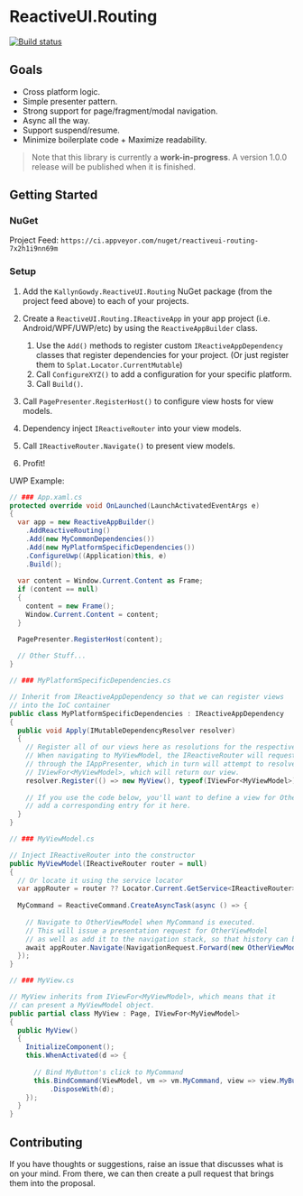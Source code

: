 
# ReactiveUI.Routing

[![Build status](https://ci.appveyor.com/api/projects/status/mqqfu1yurd22vgk8/branch/master?svg=true)](https://ci.appveyor.com/project/KallynGowdy/reactiveui-routing/branch/master)

## Goals
- Cross platform logic.
- Simple presenter pattern.
- Strong support for page/fragment/modal navigation.
- Async all the way.
- Support suspend/resume.
- Minimize boilerplate code + Maximize readability.

> Note that this library is currently a **work-in-progress**. A version 1.0.0 release will be published when it is finished.

## Getting Started

### NuGet

Project Feed: `https://ci.appveyor.com/nuget/reactiveui-routing-7x2h1i9nn69m`

### Setup

1. Add the `KallynGowdy.ReactiveUI.Routing` NuGet package (from the project feed above) to each of your projects.
2. Create a `ReactiveUI.Routing.IReactiveApp` in your app project (i.e. Android/WPF/UWP/etc) by using the `ReactiveAppBuilder` class.
    1. Use the `Add()` methods to register custom `IReactiveAppDependency` classes that register dependencies for your project. (Or just register them to `Splat.Locator.CurrentMutable`)
    2. Call `ConfigureXYZ()` to add a configuration for your specific platform.
    3. Call `Build()`.

3. Call `PagePresenter.RegisterHost()` to configure view hosts for view models.
4. Dependency inject `IReactiveRouter` into your view models.
5. Call `IReactiveRouter.Navigate()` to present view models.
6. Profit!

UWP Example:
```csharp
// ### App.xaml.cs
protected override void OnLaunched(LaunchActivatedEventArgs e)
{
  var app = new ReactiveAppBuilder()
    .AddReactiveRouting()
    .Add(new MyCommonDependencies())
    .Add(new MyPlatformSpecificDependencies())
    .ConfigureUwp((Application)this, e)
    .Build();
    
  var content = Window.Current.Content as Frame;
  if (content == null)
  {
    content = new Frame();
    Window.Current.Content = content;
  }

  PagePresenter.RegisterHost(content);
  
  // Other Stuff...
}

// ### MyPlatformSpecificDependencies.cs

// Inherit from IReactiveAppDependency so that we can register views
// into the IoC container
public class MyPlatformSpecificDependencies : IReactiveAppDependency
{
  public void Apply(IMutableDependencyResolver resolver)
  {
    // Register all of our views here as resolutions for the respective view models.
    // When navigating to MyViewModel, the IReactiveRouter will request presentation for it
    // through the IAppPresenter, which in turn will attempt to resolve a dependency for 
    // IViewFor<MyViewModel>, which will return our view.
    resolver.Register(() => new MyView(), typeof(IViewFor<MyViewModel>));
    
    // If you use the code below, you'll want to define a view for OtherViewModel and 
    // add a corresponding entry for it here.
  }
}

// ### MyViewModel.cs

// Inject IReactiveRouter into the constructor
public MyViewModel(IReactiveRouter router = null)
{
  // Or locate it using the service locator
  var appRouter = router ?? Locator.Current.GetService<IReactiveRouter>();
  
  MyCommand = ReactiveCommand.CreateAsyncTask(async () => {
    
    // Navigate to OtherViewModel when MyCommand is executed.
    // This will issue a presentation request for OtherViewModel
    // as well as add it to the navigation stack, so that history can be saved.
    await appRouter.Navigate(NavigationRequest.Forward(new OtherViewModel()));
  });
}

// ### MyView.cs

// MyView inherits from IViewFor<MyViewModel>, which means that it
// can present a MyViewModel object.
public partial class MyView : Page, IViewFor<MyViewModel>
{
  public MyView()
  {
    InitializeComponent();
    this.WhenActivated(d => {
    
      // Bind MyButton's click to MyCommand
      this.BindCommand(ViewModel, vm => vm.MyCommand, view => view.MyButton)
          .DisposeWith(d);
    });
  }
}

```

## Contributing

If you have thoughts or suggestions, raise an issue that discusses what is on your mind. From there, we can then create a pull request that brings them into the proposal.
